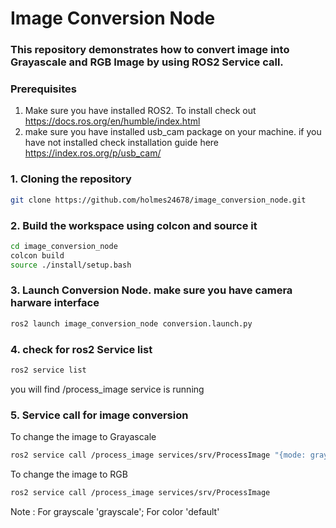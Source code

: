 # Image Conversion Node
### This repository demonstrates how to convert image into Grayascale and RGB Image by using ROS2 Service call.

### Prerequisites
1. Make sure you have installed ROS2. To install check out https://docs.ros.org/en/humble/index.html
2. make sure you have installed usb_cam package on your machine. if you have not installed check installation guide here https://index.ros.org/p/usb_cam/

### 1. Cloning the repository
```bash
git clone https://github.com/holmes24678/image_conversion_node.git
``` 
### 2. Build the workspace using colcon and source it
```bash
cd image_conversion_node
colcon build 
source ./install/setup.bash 
```
### 3. Launch Conversion Node. make sure you have camera harware interface
```bash
ros2 launch image_conversion_node conversion.launch.py
```
### 4. check for ros2 Service list 
```bash
ros2 service list
```
you will find /process_image service is running

### 5. Service call for image conversion
To change the image to Grayascale
```bash
ros2 service call /process_image services/srv/ProcessImage "{mode: grayscale}"
```
To change the image to RGB
```bash
ros2 service call /process_image services/srv/ProcessImage
```

Note : For grayscale 'grayscale'; For color 'default'
